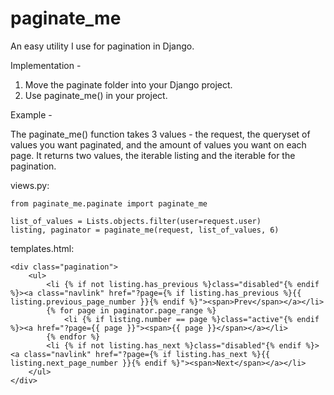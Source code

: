 paginate_me
===========

An easy utility I use for pagination in Django.

Implementation - 

1) Move the paginate folder into your Django project.
2) Use paginate_me() in your project. 

Example - 

The paginate_me() function takes 3 values - the request, the queryset of values you want paginated, and the amount of values you want on each page.
It returns two values, the iterable listing and the iterable for the pagination.

views.py:

    from paginate_me.paginate import paginate_me

    list_of_values = Lists.objects.filter(user=request.user)
    listing, paginator = paginate_me(request, list_of_values, 6)


templates.html:

    <div class="pagination">
        <ul>
            <li {% if not listing.has_previous %}class="disabled"{% endif %}><a class="navlink" href="?page={% if listing.has_previous %}{{ listing.previous_page_number }}{% endif %}"><span>Prev</span></a></li>
            {% for page in paginator.page_range %}
                <li {% if listing.number == page %}class="active"{% endif %}><a href="?page={{ page }}"><span>{{ page }}</span></a></li>
            {% endfor %}
            <li {% if not listing.has_next %}class="disabled"{% endif %}><a class="navlink" href="?page={% if listing.has_next %}{{ listing.next_page_number }}{% endif %}"><span>Next</span></a></li>
        </ul>
    </div>

